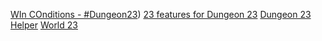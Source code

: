 [WIn COnditions - #Dungeon23](https://seanmccoy.substack.com/p/dungeon23))
[23 features for Dungeon 23](http://riseupcomus.blogspot.com/2022/12/23-dungeon-features-for-dungeon23.html)
[Dungeon 23 Helper](https://hexedpress.itch.io/dungeon23-helper)
[World 23](https://emeralddragonwrites.wordpress.com/2022/12/24/world23-an-alternate-dungeon23-challenge/)


